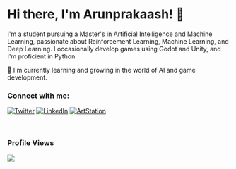 # Hi there, I'm Arunprakaash! 👋

I'm a student pursuing a Master's in Artificial Intelligence and Machine Learning, passionate about Reinforcement Learning, Machine Learning, and Deep Learning. I occasionally develop games using Godot and Unity, and I'm proficient in Python.

🌱 I'm currently learning and growing in the world of AI and game development.

### Connect with me:

[![Twitter](https://img.shields.io/badge/Twitter-1DA1F2?style=for-the-badge&logo=twitter&logoColor=white)](https://twitter.com/A_r_u_n_G)
[![LinkedIn](https://img.shields.io/badge/LinkedIn-0077B5?style=for-the-badge&logo=linkedin&logoColor=white)](https://www.linkedin.com/in/arunprakaash)
[![ArtStation](https://img.shields.io/badge/ArtStation-13AFF0?style=for-the-badge&logo=artstation&logoColor=white)](https://arunprakaash.artstation.com)

<br />

### Profile Views

![](https://komarev.com/ghpvc/?username=Arunprakaash)
